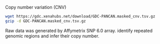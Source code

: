 Copy number variation (CNV)
```bash
wget https://gdc.xenahubs.net/download/GDC-PANCAN.masked_cnv.tsv.gz
gzip -d GDC-PANCAN.masked_cnv.tsv.gz
```
Raw data was generated by Affymetrix SNP 6.0 array.
identify repeated genomic regions and infer their copy number.

<!--stackedit_data:
eyJoaXN0b3J5IjpbMzQzODkwODAxLC0xMDY0MDA3OTkxLC00Nj
Q0NzE3NDUsNzgzMTAyOTkzLC0xMjU4ODcyMTc5LDMzMjE3Njc5
Niw3MzA5OTgxMTZdfQ==
-->